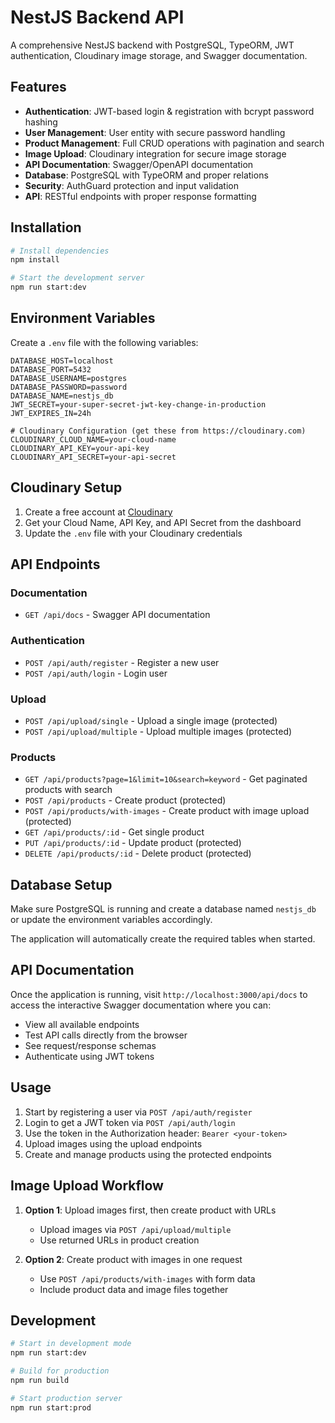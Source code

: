 # NestJS Backend API

A comprehensive NestJS backend with PostgreSQL, TypeORM, JWT authentication, Cloudinary image storage, and Swagger documentation.

## Features

- **Authentication**: JWT-based login & registration with bcrypt password hashing
- **User Management**: User entity with secure password handling
- **Product Management**: Full CRUD operations with pagination and search
- **Image Upload**: Cloudinary integration for secure image storage
- **API Documentation**: Swagger/OpenAPI documentation
- **Database**: PostgreSQL with TypeORM and proper relations
- **Security**: AuthGuard protection and input validation
- **API**: RESTful endpoints with proper response formatting

## Installation

```bash
# Install dependencies
npm install

# Start the development server
npm run start:dev
```

## Environment Variables

Create a `.env` file with the following variables:

```
DATABASE_HOST=localhost
DATABASE_PORT=5432
DATABASE_USERNAME=postgres
DATABASE_PASSWORD=password
DATABASE_NAME=nestjs_db
JWT_SECRET=your-super-secret-jwt-key-change-in-production
JWT_EXPIRES_IN=24h

# Cloudinary Configuration (get these from https://cloudinary.com)
CLOUDINARY_CLOUD_NAME=your-cloud-name
CLOUDINARY_API_KEY=your-api-key
CLOUDINARY_API_SECRET=your-api-secret
```

## Cloudinary Setup

1. Create a free account at [Cloudinary](https://cloudinary.com)
2. Get your Cloud Name, API Key, and API Secret from the dashboard
3. Update the `.env` file with your Cloudinary credentials

## API Endpoints

### Documentation
- `GET /api/docs` - Swagger API documentation

### Authentication
- `POST /api/auth/register` - Register a new user
- `POST /api/auth/login` - Login user

### Upload
- `POST /api/upload/single` - Upload a single image (protected)
- `POST /api/upload/multiple` - Upload multiple images (protected)

### Products
- `GET /api/products?page=1&limit=10&search=keyword` - Get paginated products with search
- `POST /api/products` - Create product (protected)
- `POST /api/products/with-images` - Create product with image upload (protected)
- `GET /api/products/:id` - Get single product
- `PUT /api/products/:id` - Update product (protected)
- `DELETE /api/products/:id` - Delete product (protected)

## Database Setup

Make sure PostgreSQL is running and create a database named `nestjs_db` or update the environment variables accordingly.

The application will automatically create the required tables when started.

## API Documentation

Once the application is running, visit `http://localhost:3000/api/docs` to access the interactive Swagger documentation where you can:

- View all available endpoints
- Test API calls directly from the browser
- See request/response schemas
- Authenticate using JWT tokens

## Usage

1. Start by registering a user via `POST /api/auth/register`
2. Login to get a JWT token via `POST /api/auth/login`
3. Use the token in the Authorization header: `Bearer <your-token>`
4. Upload images using the upload endpoints
5. Create and manage products using the protected endpoints

## Image Upload Workflow

1. **Option 1**: Upload images first, then create product with URLs
   - Upload images via `POST /api/upload/multiple`
   - Use returned URLs in product creation

2. **Option 2**: Create product with images in one request
   - Use `POST /api/products/with-images` with form data
   - Include product data and image files together

## Development

```bash
# Start in development mode
npm run start:dev

# Build for production
npm run build

# Start production server
npm run start:prod
```
